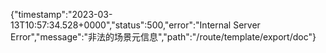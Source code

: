 {"timestamp":"2023-03-13T10:57:34.528+0000","status":500,"error":"Internal Server Error","message":"非法的场景元信息","path":"/route/template/export/doc"}